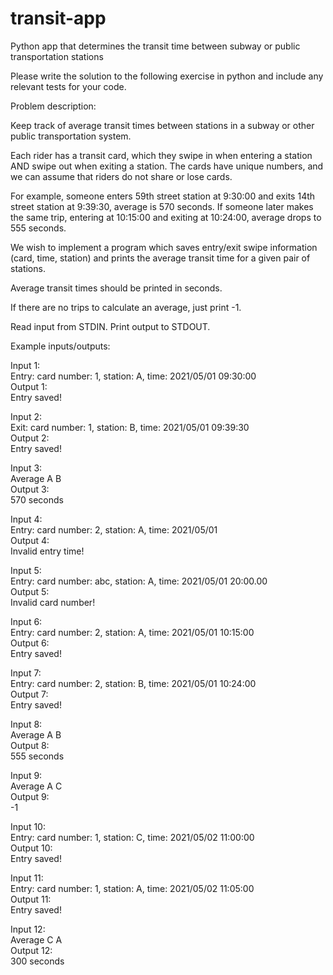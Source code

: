 # transit-app
Python app that determines the transit time between subway or public transportation stations


Please write the solution to the following exercise in python and include any relevant tests for your code.

Problem description:

Keep track of average transit times between stations in a subway or other public transportation system.

Each rider has a transit card, which they swipe in when entering a station AND swipe out when exiting a station. The cards have unique numbers, and we can assume that riders do not share or lose cards.

For example, someone enters 59th street station at 9:30:00 and exits 14th street station at 9:39:30, average is 570 seconds. If someone later makes the same trip, entering at 10:15:00 and exiting at 10:24:00, average drops to 555 seconds.

We wish to implement a program which saves entry/exit swipe information (card, time, station) and prints the average transit time for a given pair of stations.

Average transit times should be printed in seconds.

If there are no trips to calculate an average, just print -1.

Read input from STDIN. Print output to STDOUT.


Example inputs/outputs:

Input 1: \
Entry: card number: 1, station: A, time: 2021/05/01 09:30:00\
Output 1:\
Entry saved!

Input 2:\
Exit: card number: 1, station: B, time: 2021/05/01 09:39:30\
Output 2:\
Entry saved!

Input 3:\
Average A B\
Output 3:\
570 seconds

Input 4:\
Entry: card number: 2, station: A, time: 2021/05/01 \
Output 4:\
Invalid entry time!

Input 5:\
Entry: card number: abc, station: A, time: 2021/05/01 20:00.00\
Output 5:\
Invalid card number!

Input 6:\
Entry: card number: 2, station: A, time: 2021/05/01 10:15:00\
Output 6:\
Entry saved!

Input 7:\
Entry: card number: 2, station: B, time: 2021/05/01 10:24:00\
Output 7:\
Entry saved!

Input 8:\
Average A B\
Output 8:\
555 seconds

Input 9:\
Average A C\
Output 9:\
-1

Input 10:\
Entry: card number: 1, station: C, time: 2021/05/02 11:00:00\
Output 10:\
Entry saved!

Input 11:\
Entry: card number: 1, station: A, time: 2021/05/02 11:05:00\
Output 11:\
Entry saved!

Input 12:\
Average C A\
Output 12:\
300 seconds
